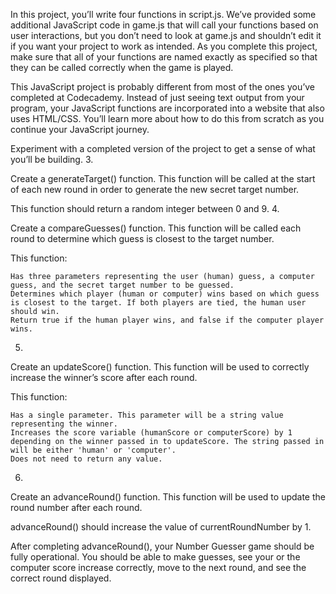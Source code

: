 In this project, you’ll write four functions in script.js. We’ve provided some additional JavaScript code in game.js that will call your functions based on user interactions, but you don’t need to look at game.js and shouldn’t edit it if you want your project to work as intended. As you complete this project, make sure that all of your functions are named exactly as specified so that they can be called correctly when the game is played.

This JavaScript project is probably different from most of the ones you’ve completed at Codecademy. Instead of just seeing text output from your program, your JavaScript functions are incorporated into a website that also uses HTML/CSS. You’ll learn more about how to do this from scratch as you continue your JavaScript journey.

Experiment with a completed version of the project to get a sense of what you’ll be building.
3.

Create a generateTarget() function. This function will be called at the start of each new round in order to generate the new secret target number.

This function should return a random integer between 0 and 9.
4.

Create a compareGuesses() function. This function will be called each round to determine which guess is closest to the target number.

This function:

    Has three parameters representing the user (human) guess, a computer guess, and the secret target number to be guessed.
    Determines which player (human or computer) wins based on which guess is closest to the target. If both players are tied, the human user should win.
    Return true if the human player wins, and false if the computer player wins.

5.

Create an updateScore() function. This function will be used to correctly increase the winner’s score after each round.

This function:

    Has a single parameter. This parameter will be a string value representing the winner.
    Increases the score variable (humanScore or computerScore) by 1 depending on the winner passed in to updateScore. The string passed in will be either 'human' or 'computer'.
    Does not need to return any value.

6.

Create an advanceRound() function. This function will be used to update the round number after each round.

advanceRound() should increase the value of currentRoundNumber by 1.

After completing advanceRound(), your Number Guesser game should be fully operational. You should be able to make guesses, see your or the computer score increase correctly, move to the next round, and see the correct round displayed.
